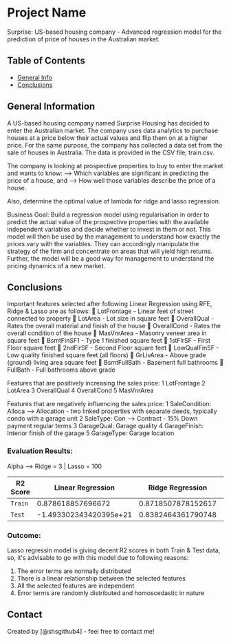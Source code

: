 # Project Name
Surprise: US-based housing company - Advanced regression model for the prediction of price of houses in the Australian market.

## Table of Contents
* [General Info](#general-information)
* [Conclusions](#conclusions)

## General Information
A US-based housing company named Surprise Housing has decided to enter the Australian market. The company uses data analytics to purchase houses at a price below their actual values and flip them on at a higher price. For the same purpose, the company has collected a data set from the sale of houses in Australia. The data is provided in the CSV file, train.csv.

The company is looking at prospective properties to buy to enter the market and wants to know:
--> Which variables are significant in predicting the price of a house, and
--> How well those variables describe the price of a house.

Also, determine the optimal value of lambda for ridge and lasso regression.

Business Goal:
Build a regression model using regularisation in order to predict the actual value of the prospective properties with the available independent variables and decide whether to invest in them or not. This model will then be used by the management to understand how exactly the prices vary with the variables. They can accordingly manipulate the strategy of the firm and concentrate on areas that will yield high returns. Further, the model will be a good way for management to understand the pricing dynamics of a new market.

## Conclusions
Important features selected after following Linear Regression using RFE, Ridge & Lasso are as follows:
	LotFrontage - Linear feet of street connected to property
	LotArea - Lot size in square feet
	OverallQual - Rates the overall material and finish of the house
	OverallCond - Rates the overall condition of the house
	MasVnrArea - Masonry veneer area in square feet
	BsmtFinSF1 - Type 1 finished square feet
	1stFlrSF - First Floor square feet
	2ndFlrSF - Second Floor square feet
	LowQualFinSF - Low quality finished square feet (all floors)
	GrLivArea - Above grade (ground) living area square feet
	BsmtFullBath - Basement full bathrooms
	FullBath - Full bathrooms above grade

Features that are positively increasing the sales price:
1 LotFrontage
2 LotArea
3 OverallQual
4 OverallCond
5 MasVnrArea

Features that are negatively influencing the sales price:
1 SaleCondition: Alloca --> Allocation - two linked properties with separate deeds, typically condo with a garage unit
2 SaleType: Con --> Contract - 15% Down payment regular terms
3 GarageQual: Garage quality
4 GarageFinish: Interior finish of the garage
5 GarageType: Garage location

### Evaluation Results:
Alpha --> Ridge = 3 | Lasso = 100

| R2 Score   | Linear Regression      | Ridge Regression   | Lasso Regression   |
| ---------- | ---------------------- | ------------------ | ------------------ |
| `Train`    | 0.878618857696672      | 0.8718507878152617 | 0.8689176078722685 |
| `Test`     | -1.493302343420395e+21 | 0.8382464361790748 | 0.8439859315028525 |

### Outcome:
Lasso regressin model is giving decent R2 scores in both Train & Test data, so, it's advisable to go with this model due to following reasons:
1) The error terms are normally distributed
2) There is a linear relationship between the selected features
3) All the selected features are independent
4) Error terms are randomly distributed and homoscedastic in nature

## Contact
Created by [@shsgithub4] - feel free to contact me!
